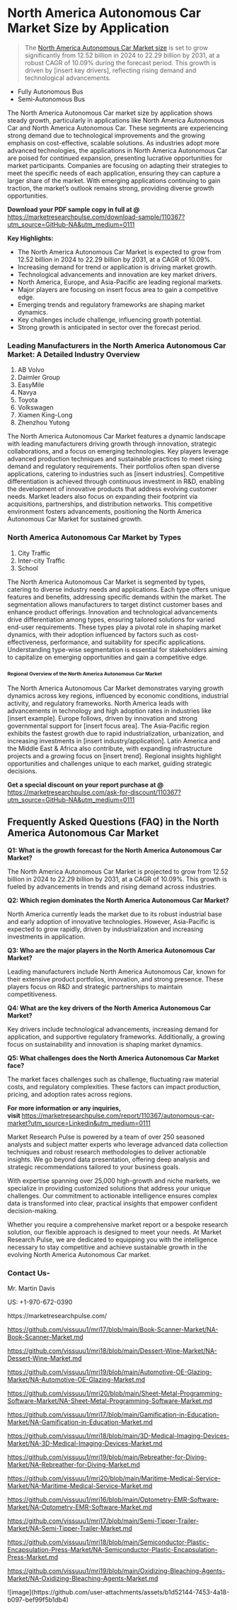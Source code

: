 <h1>North America Autonomous Car Market&nbsp;Size by Application</h1><blockquote><p>The <a href="https://marketresearchpulse.com/download-sample/110367?utm_source=GitHub-NA&amp;utm_medium=0111">North America Autonomous Car Market size</a> is set to grow significantly from 12.52 billion in 2024 to 22.29 billion by 2031, at a robust CAGR of 10.09% during the forecast period. This growth is driven by [insert key drivers], reflecting rising demand and technological advancements.</p></blockquote><ul><li>Fully Autonomous Bus <li> Semi-Autonomous Bus</li></ul><p>The North America Autonomous Car market size by application shows steady growth, particularly in applications like North America Autonomous Car and North America Autonomous Car. These segments are experiencing strong demand due to technological improvements and the growing emphasis on cost-effective, scalable solutions. As industries adopt more advanced technologies, the applications in North America Autonomous Car are poised for continued expansion, presenting lucrative opportunities for market participants. Companies are focusing on adapting their strategies to meet the specific needs of each application, ensuring they can capture a larger share of the market. With emerging applications continuing to gain traction, the market’s outlook remains strong, providing diverse growth opportunities.</p><p><strong>Download your PDF sample copy in full at @ </strong><a href="https://marketresearchpulse.com/download-sample/110367?utm_source=GitHub-NA&amp;utm_medium=0111">https://marketresearchpulse.com/download-sample/110367?utm_source=GitHub-NA&amp;utm_medium=0111</a></p><p><strong>Key Highlights: </strong></p><ul><li>The North America Autonomous Car Market is expected to grow from 12.52 billion in 2024 to 22.29 billion by 2031, at a CAGR of 10.09%.</li><li>Increasing demand for trend or application is driving market growth.</li><li>Technological advancements and innovation are key market drivers.</li><li>North America, Europe, and Asia-Pacific are leading regional markets.</li><li>Major players are focusing on insert focus area to gain a competitive edge.</li><li>Emerging trends and regulatory frameworks are shaping market dynamics.</li><li>Key challenges include challenge, influencing growth potential.</li><li>Strong growth is anticipated in sector over the forecast period.</li></ul><h3>Leading Manufacturers in the North America Autonomous Car Market: A Detailed Industry Overview</h3><ol><li>AB Volvo</li><li>Daimler Group</li><li>EasyMile</li><li>Navya</li><li>Toyota</li><li>Volkswagen</li><li>Xiamen King-Long</li><li>Zhenzhou Yutong</li></ol><div class="flex max-w-full flex-col flex-grow"><div class="min-h-8 text-message flex w-full flex-col items-end gap-2 whitespace-normal break-words [.text-message+&amp;]:mt-5" dir="auto" data-message-author-role="assistant" data-message-id="fd8432e4-4910-450d-b182-61b7bfb0a01f" data-message-model-slug="gpt-4o"><div class="flex w-full flex-col gap-1 empty:hidden first:pt-[3px]"><div class="markdown prose w-full break-words dark:prose-invert light"><p>The North America Autonomous Car Market features a dynamic landscape with leading manufacturers driving growth through innovation, strategic collaborations, and a focus on emerging technologies. Key players leverage advanced production techniques and sustainable practices to meet rising demand and regulatory requirements. Their portfolios often span diverse applications, catering to industries such as [insert industries]. Competitive differentiation is achieved through continuous investment in R&amp;D, enabling the development of innovative products that address evolving customer needs. Market leaders also focus on expanding their footprint via acquisitions, partnerships, and distribution networks. This competitive environment fosters advancements, positioning the North America Autonomous Car Market for sustained growth.</p></div></div></div></div><h3>North America Autonomous Car Market by Types</h3><ol><li>City Traffic <li> Inter-city Traffic <li> School</li></ol><div class="flex max-w-full flex-col flex-grow"><div class="min-h-8 text-message flex w-full flex-col items-end gap-2 whitespace-normal break-words [.text-message+&amp;]:mt-5" dir="auto" data-message-author-role="assistant" data-message-id="084470be-0bb7-4664-bddf-5156b4f41249" data-message-model-slug="gpt-4o-mini"><div class="flex w-full flex-col gap-1 empty:hidden first:pt-[3px]"><div class="markdown prose w-full break-words dark:prose-invert light"><p>The North America Autonomous Car Market is segmented by types, catering to diverse industry needs and applications. Each type offers unique features and benefits, addressing specific demands within the market. The segmentation allows manufacturers to target distinct customer bases and enhance product offerings. Innovation and technological advancements drive differentiation among types, ensuring tailored solutions for varied end-user requirements. These types play a pivotal role in shaping market dynamics, with their adoption influenced by factors such as cost-effectiveness, performance, and suitability for specific applications. Understanding type-wise segmentation is essential for stakeholders aiming to capitalize on emerging opportunities and gain a competitive edge.</p></div></div></div></div><h3><span style="font-size: 11px;">Regional Overview of the North America Autonomous Car Market</span></h3><div class="flex max-w-full flex-col flex-grow"><div class="min-h-8 text-message flex w-full flex-col items-end gap-2 whitespace-normal break-words [.text-message+&amp;]:mt-5" dir="auto" data-message-author-role="assistant" data-message-id="e9038762-ce64-4e30-91c9-9bd413514231" data-message-model-slug="gpt-4o-mini"><div class="flex w-full flex-col gap-1 empty:hidden first:pt-[3px]"><div class="markdown prose w-full break-words dark:prose-invert light"><p>The North America Autonomous Car Market demonstrates varying growth dynamics across key regions, influenced by economic conditions, industrial activity, and regulatory frameworks. North America leads with advancements in technology and high adoption rates in industries like [insert example]. Europe follows, driven by innovation and strong governmental support for [insert focus area]. The Asia-Pacific region exhibits the fastest growth due to rapid industrialization, urbanization, and increasing investments in [insert industry/application]. Latin America and the Middle East &amp; Africa also contribute, with expanding infrastructure projects and a growing focus on [insert trend]. Regional insights highlight opportunities and challenges unique to each market, guiding strategic decisions.</p></div></div></div></div><p><strong>Get a special discount on your report purchase at @ </strong><a href="https://marketresearchpulse.com/ask-for-discount/110367?utm_source=GitHub-NA&amp;utm_medium=0111">https://marketresearchpulse.com/ask-for-discount/110367?utm_source=GitHub-NA&amp;utm_medium=0111</a></p><h2>Frequently Asked Questions (FAQ) in the North America Autonomous Car Market</h2><p><strong>Q1: What is the growth forecast for the North America Autonomous Car Market?</strong></p><p>The North America Autonomous Car Market is projected to grow from 12.52 billion in 2024 to 22.29 billion by 2031, at a CAGR of 10.09%. This growth is fueled by advancements in trends and rising demand across industries.</p><p><strong>Q2: Which region dominates the North America Autonomous Car Market?</strong></p><p>North America currently leads the market due to its robust industrial base and early adoption of innovative technologies. However, Asia-Pacific is expected to grow rapidly, driven by industrialization and increasing investments in application.</p><p><strong>Q3: Who are the major players in the North America Autonomous Car Market?</strong></p><p>Leading manufacturers include North America Autonomous Car, known for their extensive product portfolios, innovation, and strong presence. These players focus on R&amp;D and strategic partnerships to maintain competitiveness.</p><p><strong>Q4: What are the key drivers of the North America Autonomous Car Market?</strong></p><p>Key drivers include technological advancements, increasing demand for application, and supportive regulatory frameworks. Additionally, a growing focus on sustainability and innovation is shaping market dynamics.</p><p><strong>Q5: What challenges does the North America Autonomous Car Market face?</strong></p><p>The market faces challenges such as challenge, fluctuating raw material costs, and regulatory complexities. These factors can impact production, pricing, and adoption rates across regions.</p><p><strong>For more information or any inquiries, visit&nbsp;</strong><a href="https://marketresearchpulse.com/report/110367/autonomous-car-market?utm_source=Linkedin&utm_medium=0111">https://marketresearchpulse.com/report/110367/autonomous-car-market?utm_source=Linkedin&utm_medium=0111</a></p><p>Market Research Pulse is powered by a team of over 250 seasoned analysts and subject matter experts who leverage advanced data collection techniques and robust research methodologies to deliver actionable insights. We go beyond data presentation, offering deep analysis and strategic recommendations tailored to your business goals.</p><p>With expertise spanning over 25,000 high-growth and niche markets, we specialize in providing customized solutions that address your unique challenges. Our commitment to actionable intelligence ensures complex data is transformed into clear, practical insights that empower confident decision-making.</p><p>Whether you require a comprehensive market report or a bespoke research solution, our flexible approach is designed to meet your needs. At Market Research Pulse, we are dedicated to equipping you with the intelligence necessary to stay competitive and achieve sustainable growth in the evolving North America Autonomous Car market.</p><h3><strong>Contact Us-</strong></h3><p>Mr. Martin Davis</p><p>US: +1-970-672-0390</p><p>https://marketresearchpulse.com/</p><p><a href="https://github.com/vissuuu1/mri17/blob/main/Book-Scanner-Market/NA-Book-Scanner-Market.md">https://github.com/vissuuu1/mri17/blob/main/Book-Scanner-Market/NA-Book-Scanner-Market.md</a></p><p><a href="https://github.com/vissuuu1/mri18/blob/main/Dessert-Wine-Market/NA-Dessert-Wine-Market.md">https://github.com/vissuuu1/mri18/blob/main/Dessert-Wine-Market/NA-Dessert-Wine-Market.md</a></p><p><a href="https://github.com/vissuuu1/mri19/blob/main/Automotive-OE-Glazing-Market/NA-Automotive-OE-Glazing-Market.md">https://github.com/vissuuu1/mri19/blob/main/Automotive-OE-Glazing-Market/NA-Automotive-OE-Glazing-Market.md</a></p><p><a href="https://github.com/vissuuu1/mri20/blob/main/Sheet-Metal-Programming-Software-Market/NA-Sheet-Metal-Programming-Software-Market.md">https://github.com/vissuuu1/mri20/blob/main/Sheet-Metal-Programming-Software-Market/NA-Sheet-Metal-Programming-Software-Market.md</a></p><p><a href="https://github.com/vissuuu1/mri17/blob/main/Gamification-in-Education-Market/NA-Gamification-in-Education-Market.md">https://github.com/vissuuu1/mri17/blob/main/Gamification-in-Education-Market/NA-Gamification-in-Education-Market.md</a></p><p><a href="https://github.com/vissuuu1/mri18/blob/main/3D-Medical-Imaging-Devices-Market/NA-3D-Medical-Imaging-Devices-Market.md">https://github.com/vissuuu1/mri18/blob/main/3D-Medical-Imaging-Devices-Market/NA-3D-Medical-Imaging-Devices-Market.md</a></p><p><a href="https://github.com/vissuuu1/mri19/blob/main/Rebreather-for-Diving-Market/NA-Rebreather-for-Diving-Market.md">https://github.com/vissuuu1/mri19/blob/main/Rebreather-for-Diving-Market/NA-Rebreather-for-Diving-Market.md</a></p><p><a href="https://github.com/vissuuu1/mri20/blob/main/Maritime-Medical-Service-Market/NA-Maritime-Medical-Service-Market.md">https://github.com/vissuuu1/mri20/blob/main/Maritime-Medical-Service-Market/NA-Maritime-Medical-Service-Market.md</a></p><p><a href="https://github.com/vissuuu1/mri16/blob/main/Optometry-EMR-Software-Market/NA-Optometry-EMR-Software-Market.md">https://github.com/vissuuu1/mri16/blob/main/Optometry-EMR-Software-Market/NA-Optometry-EMR-Software-Market.md</a></p><p><a href="https://github.com/vissuuu1/mri17/blob/main/Semi-Tipper-Trailer-Market/NA-Semi-Tipper-Trailer-Market.md">https://github.com/vissuuu1/mri17/blob/main/Semi-Tipper-Trailer-Market/NA-Semi-Tipper-Trailer-Market.md</a></p><p><a href="https://github.com/vissuuu1/mri18/blob/main/Semiconductor-Plastic-Encapsulation-Press-Market/NA-Semiconductor-Plastic-Encapsulation-Press-Market.md">https://github.com/vissuuu1/mri18/blob/main/Semiconductor-Plastic-Encapsulation-Press-Market/NA-Semiconductor-Plastic-Encapsulation-Press-Market.md</a></p><p><a href="https://github.com/vissuuu1/mri19/blob/main/Oxidizing-Bleaching-Agents-Market/NA-Oxidizing-Bleaching-Agents-Market.md">https://github.com/vissuuu1/mri19/blob/main/Oxidizing-Bleaching-Agents-Market/NA-Oxidizing-Bleaching-Agents-Market.md</a></p>
![image](https://github.com/user-attachments/assets/b1d52144-7453-4a18-b097-bef99f5b1db4)
